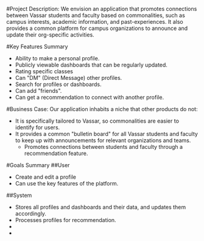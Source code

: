 #Project Description: 
We envision an application that promotes connections
between Vassar students and faculty based on
commonalities, such as campus interests, academic
information, and past-experiences. It also provides
a common platform for campus organizations to announce
and update their org-specific activities.

#Key Features Summary
- Ability to make a personal profile. 
- Publicly viewable dashboards that can be regularly updated. 
- Rating specific classes
- Can "DM" (Direct Message) other profiles. 
- Search for profiles or dashboards. 
- Can add "friends". 
- Can get a recommendation to connect with another profile.

#Business Case: 
Our application inhabits a niche that other products 
do not: 
- It is specifically tailored to Vassar, so commonalities 
are easier to identify for users. 
- It provides a common "bulletin board" for all Vassar 
students and faculty to keep up with announcements for 
relevant organizations and teams. 
  - Promotes connections between students and faculty 
  through a recommendation feature. 

#Goals Summary 
##User 
- Create and edit a profile 
- Can use the key features of the platform. 

##System 
- Stores all profiles and dashboards and their data, and updates them accordingly. 
- Processes profiles for recommendation. 
- 
- 